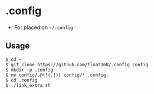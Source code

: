 # .config

* For placed on `~/.config`

## Usage

```shell
$ cd ~
$ git clone https://github.com/float168/.config config
$ mkdir -p .config
$ mv config/.@(!(.|)) config/* .config
$ cd .config
$ ./link_extra.sh
```
